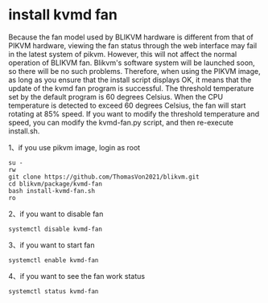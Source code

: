 # install kvmd fan
Because the fan model used by BLIKVM hardware is different from that of PIKVM hardware, viewing the fan status through the web interface may fail in the latest system of pikvm. However, this will not affect the normal operation of BLIKVM fan. Blikvm's software system will be launched soon, so there will be no such problems. Therefore, when using the PIKVM image, as long as you ensure that the install script displays OK, it means that the update of the kvmd fan program is successful. The threshold temperature set by the default program is 60 degrees Celsius. When the CPU temperature is detected to exceed 60 degrees Celsius, the fan will start rotating at 85% speed. If you want to modify the threshold temperature and speed, you can modify the kvmd-fan.py script, and then re-execute install.sh.

1、if you use pikvm image, login as root
```
su -
rw
git clone https://github.com/ThomasVon2021/blikvm.git
cd blikvm/package/kvmd-fan
bash install-kvmd-fan.sh
ro
```

2、if you want to disable fan
```
systemctl disable kvmd-fan
```

3、if you want to start fan
```
systemctl enable kvmd-fan
```

4、if you want to see the fan work status
```
systemctl status kvmd-fan
```

